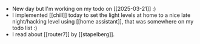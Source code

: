 - New day but I'm working on my todo on [[2025-03-21]] :)
- I implemented [[chill]] today to set the light levels at home to a nice late night/hacking level using [[home assistant]], that was somewhere on my todo list :)
- I read about [[router7]] by [[stapelberg]].
